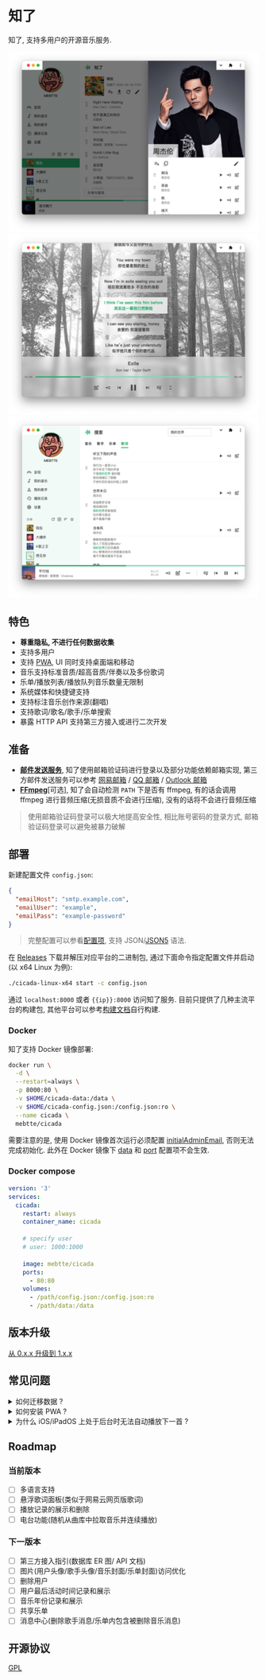 # 知了

知了, 支持多用户的开源音乐服务.

![](./docs/thumbnail_1.png)
![](./docs/thumbnail_2.png)
![](./docs/thumbnail_3.png)

## 特色

- **尊重隐私, 不进行任何数据收集**
- 支持多用户
- 支持 [PWA](https://developer.mozilla.org/docs/Web/Progressive_web_apps), UI 同时支持桌面端和移动
- 音乐支持标准音质/超高音质/伴奏以及多份歌词
- 乐单/播放列表/播放队列音乐数量无限制
- 系统媒体和快捷键支持
- 支持标注音乐创作来源(翻唱)
- 支持歌词/歌名/歌手/乐单搜索
- 暴露 HTTP API 支持第三方接入或进行二次开发

## 准备

- **[邮件发送服务](https://zh.wikipedia.org/wiki/%E7%AE%80%E5%8D%95%E9%82%AE%E4%BB%B6%E4%BC%A0%E8%BE%93%E5%8D%8F%E8%AE%AE)**, 知了使用邮箱验证码进行登录以及部分功能依赖邮箱实现, 第三方邮件发送服务可以参考 [网易邮箱](https://note.youdao.com/ynoteshare/index.html?id=f9fef46114fb922b45460f4f55d96853) / [QQ 邮箱](https://service.mail.qq.com/cgi-bin/help?subtype=1&id=28&no=1001256) / [Outlook 邮箱](https://support.microsoft.com/zh-cn/office/pop-imap-%E5%92%8C-smtp-%E8%AE%BE%E7%BD%AE-8361e398-8af4-4e97-b147-6c6c4ac95353)
- **[FFmpeg](https://ffmpeg.org)**[可选], 知了会自动检测 `PATH` 下是否有 ffmpeg, 有的话会调用 ffmpeg 进行音频压缩(无损音质不会进行压缩), 没有的话将不会进行音频压缩

> 使用邮箱验证码登录可以极大地提高安全性, 相比账号密码的登录方式, 邮箱验证码登录可以避免被暴力破解

## 部署

新建配置文件 `config.json`:

```json
{
  "emailHost": "smtp.example.com",
  "emailUser": "example",
  "emailPass": "example-password"
}
```

> 完整配置可以参看[配置项](./docs/config/index.md), 支持 JSON/[JSON5](https://json5.org) 语法.

在 [Releases](https://github.com/mebtte/cicada/releases) 下载并解压对应平台的二进制包, 通过下面命令指定配置文件并启动(以 x64 Linux 为例):

```sh
./cicada-linux-x64 start -c config.json
```

通过 `localhost:8000` 或者 `{{ip}}:8000` 访问知了服务. 目前只提供了几种主流平台的构建包, 其他平台可以参考[构建文档](./docs/build/index.md)自行构建.

### Docker

知了支持 Docker 镜像部署:

```sh
docker run \
  -d \
  --restart=always \
  -p 8000:80 \
  -v $HOME/cicada-data:/data \
  -v $HOME/cicada-config.json:/config.json:ro \
  --name cicada \
  mebtte/cicada
```

需要注意的是, 使用 Docker 镜像首次运行必须配置 [initialAdminEmail](./docs/config/index.md#initialadminemail), 否则无法完成初始化. 此外在 Docker 镜像下 [data](./docs/config/index.md#data) 和 [port](./docs/config/index.md#port) 配置项不会生效.

### Docker compose

```yml
version: '3'
services:
  cicada:
    restart: always
    container_name: cicada

    # specify user
    # user: 1000:1000

    image: mebtte/cicada
    ports:
      - 80:80
    volumes:
      - /path/config.json:/config.json:ro
      - /path/data:/data
```

## 版本升级

[从 0.x.x 升级到 1.x.x](./docs/version_update/index.md)

## 常见问题

<details>
  <summary>如何迁移数据 ?</summary>

知了所有数据都位于 `{{data}}` 目录下, 将 `{{data}}` 目录复制或者移动即可完成迁移.

</details>

<details>
  <summary>如何安装 PWA ?</summary>

[PWA](https://developer.mozilla.org/docs/Web/Progressive_web_apps) 仅支持 `HTTPS` 或者 `localhost`, 知了目前暂不支持配置 `HTTPS`, 请使用 `nginx` 之类的工具进行 `HTTPS` 反向代理. Chrome 下安装方法请查看[教程](https://support.google.com/chrome/answer/9658361?hl=en&co=GENIE.Platform%3DDesktop).

</details>

<details>
  <summary>为什么 iOS/iPadOS 上处于后台时无法自动播放下一首 ?</summary>

目前 Safari 对 PWA 支持度较低, 当页面处于后台时会暂停 JavaScript 的执行导致无法自动下一首, 需要等待 Safari 提高对 PWA 的支持才能解决相关问题.

</details>

## Roadmap

### 当前版本

- [ ] 多语言支持
- [ ] 悬浮歌词面板(类似于网易云网页版歌词)
- [ ] 播放记录的展示和删除
- [ ] 电台功能(随机从曲库中拉取音乐并连续播放)

### 下一版本

- [ ] 第三方接入指引(数据库 ER 图/ API 文档)
- [ ] 图片(用户头像/歌手头像/音乐封面/乐单封面)访问优化
- [ ] 删除用户
- [ ] 用户最后活动时间记录和展示
- [ ] 音乐年份记录和展示
- [ ] 共享乐单
- [ ] 消息中心(删除歌手消息/乐单内包含被删除音乐消息)

## 开源协议

[GPL](./license)
